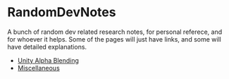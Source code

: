 # RandomDevNotes
A bunch of random dev related research notes, for personal referece, and for whoever it helps. Some of the pages will just have links, and some will have detailed explanations.

* [Unity Alpha Blending](https://github.com/Demkeys/RandomDevNotes/tree/master/UnityAlphaBlending)
* [Miscellaneous](https://github.com/Demkeys/RandomDevNotes/blob/master/Miscellaneous.md)
